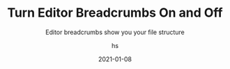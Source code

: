 ---
date: 2021-01-08
title: Turn Editor Breadcrumbs On and Off
technologies: [java, kotlin]
topics: [interface]
author: hs
subtitle: Editor breadcrumbs show you your file structure
thumbnail: ./thumbnail.png
cardThumbnail: ./card.png
shortVideo:
  poster: ./tip.png
  url: https://youtu.be/2W0X0_nlpWo
seealso:
  - title: IntelliJ IDEA Help - Breadcrumbs
    href: https://www.jetbrains.com/help/idea/settings-editor-breadcrumbs.html
leadin: |
  Press **⌘⇧A** (macOS), or **Ctrl+Shift+A** (Windows/Linux) on Windows/Linux, to display the **Find Actions** dialog. Type in 'editor breadcrumbs' and select the option you want. 
   
  You can hide the editor breadcrumbs completely to maximise editor space.

---